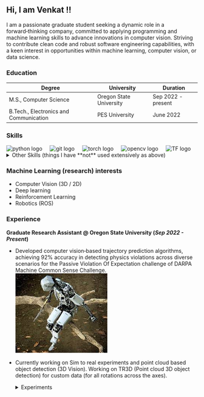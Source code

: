 ## Hi, I am Venkat !!

I am a passionate graduate student seeking a dynamic role in a forward‑thinking company, committed to applying programming
and machine learning skills to advance innovations in computer vision. Striving to contribute clean code and robust software
engineering capabilities, with a keen interest in opportunities within machine learning, computer vision, or data science.

### Education

| Degree                          | University                                     | Duration         |
|---------------------------------|------------------------------------------------|------------------|
| M.S., Computer Science          | Oregon State University                       | Sep 2022 - present |
| B.Tech., Electronics and Communication | PES University                          | June 2022        |


### Skills

<div align="left">
  <img src="https://cdn.jsdelivr.net/gh/devicons/devicon/icons/python/python-original.svg" height="40" alt="python logo"  />
  <img width="12" />
  <img src="https://cdn.jsdelivr.net/gh/devicons/devicon/icons/git/git-original.svg" height="40" alt="git logo"  />
  <img width="12" />
  <img src="https://cdn.jsdelivr.net/gh/devicons/devicon/icons/pytorch/pytorch-original.svg" height="40" alt="torch logo"  />
  <img width="12" />
  <img src="https://cdn.jsdelivr.net/gh/devicons/devicon/icons/opencv/opencv-original.svg" height="40" alt="opencv logo"  />
  <img width="12" />
  <img src="https://cdn.jsdelivr.net/gh/devicons/devicon/icons/tensorflow/tensorflow-original.svg" height="40" alt="TF logo"  />

</div>

<details>
<summary>Other Skills (things I have **not** used extensively as above)</summary>
  
  - C++
  - Docker
  - MLFlow
  - ROS
  - Unity
  - OpenAI Gym
  - Postgres
    
</details>




### Machine Learning (research) interests

- Computer Vision (3D / 2D)
- Deep learning
- Reinforcement Learning
- Robotics (ROS)


### Experience

**Graduate Research Assistant @ Oregon State University (_Sep 2022 - Present_)**
- Developed computer vision‑based trajectory prediction algorithms, achieving 92% accuracy in detecting physics violations across diverse scenarios for the Passive Violation Of Expectation challenge of DARPA Machine Common Sense Challenge.
   [![MCS](https://github.com/venkatramnank/venkatramnank.github.io/blob/main/assets/img/mcs.png)](https://www.machinecommonsense.com/)
- Currently working on Sim to real experiments and point cloud based object detection (3D Vision). Working on TR3D (Point cloud 3D object detection) for custom data (for all rotations across the axes).

  <details>
  <summary>Experiments</summary>
  
  - Research focused on capturing inter‑object and object‑environment interactions at long ranges, exploring 3D and point cloud versions.
  - Leveraged the Region Proposal Interaction Network to enhance model performance, yielding remarkable results on our custom MCS DARPA dataset
  - Used Motion Indeterminacy diffusion model for diverse trajectory prediction for intuitive physics experiments.
    
  </details>

